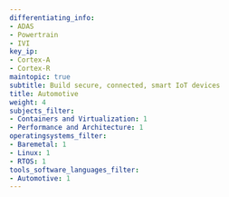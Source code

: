 ```yaml
---
differentiating_info:
- ADAS
- Powertrain
- IVI
key_ip:
- Cortex-A
- Cortex-R
maintopic: true
subtitle: Build secure, connected, smart IoT devices
title: Automotive
weight: 4
subjects_filter:
- Containers and Virtualization: 1
- Performance and Architecture: 1
operatingsystems_filter:
- Baremetal: 1
- Linux: 1
- RTOS: 1
tools_software_languages_filter:
- Automotive: 1
---
```

